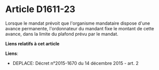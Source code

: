 # Article D1611-23

Lorsque le mandat prévoit que l'organisme mandataire dispose d'une avance permanente, l'ordonnateur du mandant fixe le
montant de cette avance, dans la limite du plafond prévu par le mandat.

**Liens relatifs à cet article**

**Liens**:

  - DEPLACE: Décret n°2015-1670 du 14 décembre 2015 - art. 2
